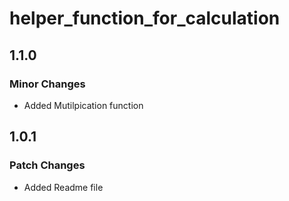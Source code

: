 # helper_function_for_calculation

## 1.1.0

### Minor Changes

- Added Mutilpication function

## 1.0.1

### Patch Changes

- Added Readme file
